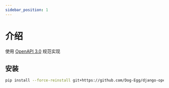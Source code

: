 ```yaml
---
sidebar_position: 1
---
```


# 介绍

使用 [OpenAPI 3.0](https://spec.openapis.org/oas/v3.0.3) 规范实现

## 安装

```bash
pip install --force-reinstall git+https://github.com/Dog-Egg/django-openapi.git
```
